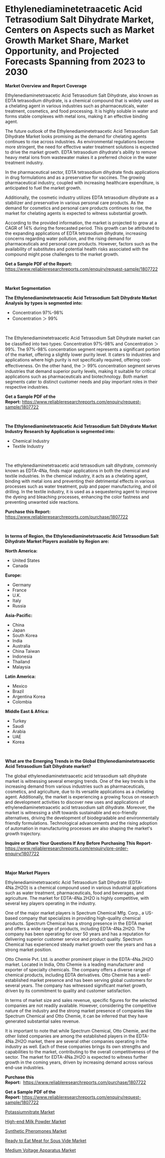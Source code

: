 <p><h1>Ethylenediaminetetraacetic Acid Tetrasodium Salt Dihydrate Market, Centers on Aspects such as Market Growth Market Share, Market Opportunity, and Projected Forecasts Spanning from 2023 to 2030</h1></p><p><strong>Market Overview and Report Coverage</strong></p>
<p><p>Ethylenediaminetetraacetic Acid Tetrasodium Salt Dihydrate, also known as EDTA tetrasodium dihydrate, is a chemical compound that is widely used as a chelating agent in various industries such as pharmaceuticals, water treatment, cosmetics, and food processing. It is highly soluble in water and forms stable complexes with metal ions, making it an effective binding agent.</p><p>The future outlook of the Ethylenediaminetetraacetic Acid Tetrasodium Salt Dihydrate Market looks promising as the demand for chelating agents continues to rise across industries. As environmental regulations become more stringent, the need for effective water treatment solutions is expected to drive the market growth. EDTA tetrasodium dihydrate's ability to remove heavy metal ions from wastewater makes it a preferred choice in the water treatment industry.</p><p>In the pharmaceutical sector, EDTA tetrasodium dihydrate finds applications in drug formulations and as a preservative for vaccines. The growing pharmaceutical industry, coupled with increasing healthcare expenditure, is anticipated to fuel the market growth.</p><p>Additionally, the cosmetic industry utilizes EDTA tetrasodium dihydrate as a stabilizer and preservative in various personal care products. As the demand for cosmetics and personal care products continues to rise, the market for chelating agents is expected to witness substantial growth.</p><p>According to the provided information, the market is projected to grow at a CAGR of 14% during the forecasted period. This growth can be attributed to the expanding applications of EDTA tetrasodium dihydrate, increasing concerns regarding water pollution, and the rising demand for pharmaceuticals and personal care products. However, factors such as the availability of substitutes and potential health risks associated with the compound might pose challenges to the market growth.</p></p>
<p><strong>Get a Sample PDF of the Report:</strong> <a href="https://www.reliableresearchreports.com/enquiry/request-sample/1807722">https://www.reliableresearchreports.com/enquiry/request-sample/1807722</a></p>
<p>&nbsp;</p>
<p><strong>Market Segmentation</strong></p>
<p><strong>The Ethylenediaminetetraacetic Acid Tetrasodium Salt Dihydrate Market Analysis by types is segmented into:</strong></p>
<p><ul><li>Concentration 97%-98%</li><li>Concentration ＞ 99%</li></ul></p>
<p>&nbsp;</p>
<p><p>The Ethylenediaminetetraacetic Acid Tetrasodium Salt Dihydrate market can be classified into two types: Concentration 97%-98% and Concentration ＞ 99%. The 97%-98% concentration segment represents a significant portion of the market, offering a slightly lower purity level. It caters to industries and applications where high purity is not specifically required, offering cost-effectiveness. On the other hand, the ＞ 99% concentration segment serves industries that demand superior purity levels, making it suitable for critical applications such as pharmaceuticals and biotechnology. Both market segments cater to distinct customer needs and play important roles in their respective industries.</p></p>
<p><strong>Get a Sample PDF of the Report:</strong>&nbsp;<a href="https://www.reliableresearchreports.com/enquiry/request-sample/1807722">https://www.reliableresearchreports.com/enquiry/request-sample/1807722</a></p>
<p>&nbsp;</p>
<p><strong>The Ethylenediaminetetraacetic Acid Tetrasodium Salt Dihydrate Market Industry Research by Application is segmented into:</strong></p>
<p><ul><li>Chemical Industry</li><li>Textile Industry</li></ul></p>
<p>&nbsp;</p>
<p><p>The ethylenediaminetetraacetic acid tetrasodium salt dihydrate, commonly known as EDTA-4Na, finds major applications in both the chemical and textile industries. In the chemical industry, it acts as a chelating agent, binding with metal ions and preventing their detrimental effects in various processes such as water treatment, pulp and paper manufacturing, and oil drilling. In the textile industry, it is used as a sequestering agent to improve the dyeing and bleaching processes, enhancing the color fastness and preventing unwanted side reactions.</p></p>
<p><strong>Purchase this Report:</strong>&nbsp; <a href="https://www.reliableresearchreports.com/purchase/1807722">https://www.reliableresearchreports.com/purchase/1807722</a></p>
<p>&nbsp;</p>
<p><strong>In terms of Region, the Ethylenediaminetetraacetic Acid Tetrasodium Salt Dihydrate Market Players available by Region are:</strong></p>
<p>
    <p> <strong> North America: </strong>
        <ul>
            <li>United States</li>
            <li>Canada</li>
        </ul>
        </p> 
    <p> <strong> Europe: </strong>
        <ul>
            <li>Germany</li>
            <li>France</li>
            <li>U.K.</li>
            <li>Italy</li>
            <li>Russia</li>
        </ul>
        </p> 
    <p> <strong> Asia-Pacific: </strong>
        <ul>
            <li>China</li>
            <li>Japan</li>
            <li>South Korea</li>
            <li>India</li>
            <li>Australia</li>
            <li>China Taiwan</li>
            <li>Indonesia</li>
            <li>Thailand</li>
            <li>Malaysia</li>
        </ul>
        </p> 
    <p> <strong> Latin America: </strong>
        <ul>
            <li>Mexico</li>
            <li>Brazil</li>
            <li>Argentina Korea</li>
            <li>Colombia</li>
        </ul>
        </p> 
    <p> <strong> Middle East & Africa: </strong>
        <ul>
            <li>Turkey</li>
            <li>Saudi</li>
            <li>Arabia</li>
            <li>UAE</li>
            <li>Korea</li>
        </ul>
    </p>
    </p>
<p>&nbsp;</p>
<p><strong>What are the Emerging Trends in the Global Ethylenediaminetetraacetic Acid Tetrasodium Salt Dihydrate market?</strong></p>
<p><p>The global ethylenediaminetetraacetic acid tetrasodium salt dihydrate market is witnessing several emerging trends. One of the key trends is the increasing demand from various industries such as pharmaceuticals, cosmetics, and agriculture, due to its versatile applications as a chelating agent. Additionally, the market is experiencing a growing focus on research and development activities to discover new uses and applications of ethylenediaminetetraacetic acid tetrasodium salt dihydrate. Moreover, the market is witnessing a shift towards sustainable and eco-friendly alternatives, driving the development of biodegradable and environmentally friendly formulations. Technological advancements and the rising adoption of automation in manufacturing processes are also shaping the market's growth trajectory.</p></p>
<p><strong>Inquire or Share Your Questions If Any Before Purchasing This Report</strong>- <a href="https://www.reliableresearchreports.com/enquiry/pre-order-enquiry/1807722">https://www.reliableresearchreports.com/enquiry/pre-order-enquiry/1807722</a></p>
<p>&nbsp;</p>
<p><strong>Major Market Players</strong></p>
<p><p>Ethylenediaminetetraacetic Acid Tetrasodium Salt Dihydrate (EDTA-4Na.2H2O) is a chemical compound used in various industrial applications such as water treatment, pharmaceuticals, food and beverages, and agriculture. The market for EDTA-4Na.2H2O is highly competitive, with several key players operating in the industry. </p><p>One of the major market players is Spectrum Chemical Mfg. Corp., a US-based company that specializes in providing high-quality chemical products. Spectrum Chemical has a strong presence in the EDTA market and offers a wide range of products, including EDTA-4Na.2H2O. The company has been operating for over 50 years and has a reputation for delivering superior customer service and product quality. Spectrum Chemical has experienced steady market growth over the years and has a strong market position.</p><p>Otto Chemie Pvt. Ltd. is another prominent player in the EDTA-4Na.2H2O market. Located in India, Otto Chemie is a leading manufacturer and exporter of specialty chemicals. The company offers a diverse range of chemical products, including EDTA derivatives. Otto Chemie has a well-established market presence and has been serving global customers for several years. The company has witnessed significant market growth, driven by its commitment to quality and customer satisfaction.</p><p>In terms of market size and sales revenue, specific figures for the selected companies are not readily available. However, considering the competitive nature of the industry and the strong market presence of companies like Spectrum Chemical and Otto Chemie, it can be inferred that they have generated substantial sales revenue.</p><p>It is important to note that while Spectrum Chemical, Otto Chemie, and the other listed companies are among the established players in the EDTA-4Na.2H2O market, there are several other companies operating in the industry as well. Each of these companies brings its own strengths and capabilities to the market, contributing to the overall competitiveness of the sector. The market for EDTA-4Na.2H2O is expected to witness further growth in the coming years, driven by increasing demand across various end-use industries.</p></p>
<p><strong>Purchase this Report:</strong>&nbsp;&nbsp;<a href="https://www.reliableresearchreports.com/purchase/1807722">https://www.reliableresearchreports.com/purchase/1807722</a></p>
<p></p>
<p><strong>Get a Sample PDF of the Report:</strong>&nbsp;<a href="https://www.reliableresearchreports.com/enquiry/request-sample/1807722">https://www.reliableresearchreports.com/enquiry/request-sample/1807722</a></p>
<p><p><a href="https://github.com/JameTravis/Market-Research-Report-List-2/blob/main/potassiumnitrate-market.md">Potassiumnitrate Market</a></p><p><a href="https://medium.com/@chazmonahan2023/high-end-milk-powder-market-report-reveals-the-latest-trends-and-growth-opportunities-of-this-d795ffae8134">High-end Milk Powder Market</a></p><p><a href="https://github.com/RichRobinson5/Market-Research-Report-List-2/blob/main/synthetic-pheromones-market.md">Synthetic Pheromones Market</a></p><p><a href="https://medium.com/@twilabailey2000/ready-to-eat-meat-for-sous-vide-market-furnishes-information-on-market-share-market-trends-and-5bb10c62c8c7">Ready to Eat Meat for Sous Vide Market</a></p><p><a href="https://medium.com/@paulmcglynn6456/medium-voltage-apparatus-market-insights-into-market-cagr-market-trends-and-growth-strategies-d549d18fdde5">Medium Voltage Apparatus Market</a></p></p>
